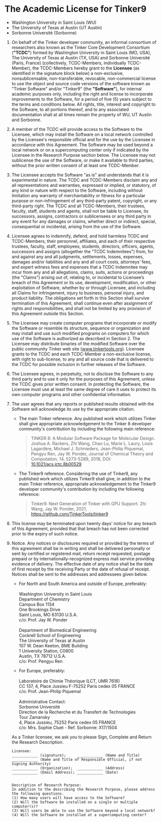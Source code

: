 The Academic License for Tinker9
================================

- Washington University in Saint Louis (WU)
- The University of Texas at Austin (UT Austin)
- Sorbonne Université (Sorbonne)

1. On behalf of the Tinker developer community, an informal consortium of researchers
also known as the Tinker Core Development Consortium (**"TCDC"**) formed by Washington
University in Saint Louis (MO, USA), The University of Texas at Austin (TX, USA)
and Sorbonne Université (Paris, France) (collectively, TCDC-Members, individually
TCDC-Member), the TCDC-Members hereby grant to the **Licensee** (as identified in the
signature block below) a non-exclusive, nonsublicensable, non-transferable, revocable,
non-commercial license to use the object and source code versions of the software
known as "Tinker Software" and/or "Tinker9" (the **"Software"**), for internal academic purposes only,
including the right and license to incorporate improvements to the Software, for
a period of five (5) years subject to the terms and conditions below. All rights,
title, interest and copyright to the Software, to all portions thereof, and to any
associated documentation shall at all times remain the property of WU, UT Austin
and Sorbonne.

2. A member of the TCDC will provide access to the Software to the Licensee, which
may install the Software on a local network controlled by the Licensee's responsible
official and for the use by the Licensee in accordance with this Agreement. The Software
may be used beyond a local network or on a supercomputing center only if indicated
by the Licensee in the Research Purpose section below. The Licensee may not sublicense
the use of the Software, or make it available to third parties, without the prior
written consent of at least one TCDC-Member.

3. The Licensee accepts the Software "as is" and understands that it is experimental
in nature. The TCDC and TCDC-Members disclaim any and all representations and warranties,
expressed or implied, or statutory, of any kind or nature with respect to the Software,
including without limitation any warranty of merchantability or fitness for a particular
purpose or non-infringement of any third-party patent, copyright, or any third-party
right. The TCDC and all TCDC-Members, their trustees, faculty, staff, students
and agents, shall not be liable to Licensee, its successors, assigns, contractors
or sublicensees or any third party in any event for any damages or claims, whether
direct or indirect, special, consequential or incidental, arising from the use of
the Software.

4. Licensee agrees to indemnify, defend, and hold harmless TCDC and TCDC-Members,
their personnel, affiliates, and each of their respective trustees, faculty, staff,
employees, students, directors, officers, agents, successors and assigns (altogether
the "TCDC Indemnitees") from, for and against any and all judgments, settlements,
losses, expenses, damages and/or liabilities and any and all court costs, attorneys’
fees, and expert witness fees and expenses that a TCDC Indemnitee may incur from
any and all allegations, claims, suits, actions or proceedings (the "Claims") arising
out of, relating to, or incidental to Licensee’s breach of this Agreement or its
use, development, modification, or other exploitation of Software, whether by or
through Licensee, and including all Claims for infringement, injury to business,
personal injury, and product liability. The obligations set forth in this Section
shall survive termination of this Agreement, shall continue even after assignment
of rights and responsibilities, and shall not be limited by any provision of this
Agreement outside this Section.

5. The Licensee may create computer programs that incorporate or modify the Software
or resemble its structure, sequence or organization and may install and use such
modified programs on computers for which use of the Software is authorized as described
in Section 2. The Licensee may distribute binaries of the modified Software over
the public community Tinker web site (www.tinkertools.org). Licensee grants to the
TCDC and each TCDC-Member a non-exclusive license, with right to sub-license, to
any and all source code that is delivered to the TCDC for possible inclusion in further
releases of the Software.

6. The Licensee agrees, in perpetuity, not to disclose the Software to any third
party and to use it only for the purposes of this Agreement, unless the TCDC gives
prior written consent. In protecting the Software, the Licensee must use at least
the same degree of care it uses to protect its own computer programs and other confidential
information.

7. The user agrees that any reports or published results obtained with the Software
will acknowledge its use by the appropriate citation.

   - The main Tinker reference. Any published work which utilizes Tinker shall give
   appropriate acknowledgement to the Tinker 8 developer community's contribution by
   including the following main reference:
      > TINKER 8: A Modular Software Package for Molecular Design.
      Joshua A. Rackers, Zhi Wang, Chao Lu, Marie L. Laury, Louis Lagardère,
      Michael J. Schnieders, Jean-Philip Piquemal, Pengyu Ren, Jay W. Ponder,
      Journal of Chemical Theory and Computation, 14, 5273-5289, 2018,
      DOI: [10.1021/acs.jctc.8b00529](https://doi.org/10.1021/acs.jctc.8b00529)

   - The Tinker9 reference. Considering the use of Tinker9, any published work which
   utilizes Tinker9 shall give, in addition to the main Tinker reference, appropriate
   acknowledgement to the Tinker9 developer community's contribution by including the
   following reference:
      > Tinker9: Next Generation of Tinker with GPU Support.
      Zhi Wang, Jay W. Ponder, 2021,
      https://github.com/TinkerTools/tinker9

8. This license may be terminated upon twenty days’ notice for any breach of this
Agreement, provided that that breach has not been corrected prior to the expiry of
such notice.

9. Notice. Any notices or disclosures required or provided by the terms of this agreement
shall be in writing and shall be delivered personally or sent by certified or registered
mail, return receipt requested, postage prepaid or by internationally-recognized express
mail service providing evidence of delivery. The effective date of any notice shall
be the date of first receipt by the receiving Party or the date of refusal of receipt.
Notices shall be sent to the addresses and addressees given below.

   - For North and South America and outside of Europe, preferably:            \
                                                                               \
      Washington University in Saint Louis                                     \
      Department of Chemistry                                                  \
      Campus Box 1134                                                          \
      One Brookings Drive                                                      \
      Saint Louis, MO 63130 U.S.A.                                             \
      c/o: Prof. Jay W. Ponder                                                 \
                                                                               \
      Department of Biomedical Engineering                                     \
      Cockrell School of Engineering                                           \
      The University of Texas at Austin                                        \
      107 W. Dean Keeton, BME Building                                         \
      1 University Station, C0800                                              \
      Austin, TX 78712 U.S.A.                                                  \
      c/o: Prof. Pengyu Ren

   - For Europe, preferably:                                                   \
                                                                               \
      Laboratoire de Chimie Théorique (LCT, UMR 7616)                          \
      CC 137, 4, Place Jussieu F-75252 Paris cedex 05 FRANCE                   \
      c/o: Prof. Jean-Philip Piquemal                                          \
                                                                               \
      Administrative Contact:                                                  \
      Sorbonne Université                                                      \
      Direction de la Recherche et du Transfert de Technologies                \
      Tour Zamansky                                                            \
      4, Place Jussieu, 75252 Paris cedex 05 FRANCE                            \
      c/o: Mrs. Sophie Cluet - Ref. Sorbonne: X17/1504

   As a Tinker licensee, we ask you to please Sign, Complete and Return the Research Description.
   ```
   Licensee:
   ____________ (signature);     ____________ (Name and Title)
   ____________ (Name and Title of Responsible Official, if not Signing Authority)
   ____________ (Organization);  ____________ (Address)
   ____________ (Email Address); ____________ (Date)


   Description of Research Purpose:
   In addition to the describing the Research Purpose, please address the following questions.
   (1) How many users will have access to the Software?
   (2) Will the Software be installed on a single or multiple computer(s)?
   (3) Will users be able to use the Software beyond a local network?
   (4) Will the Software be installed at a supercomputing center?
   ```
